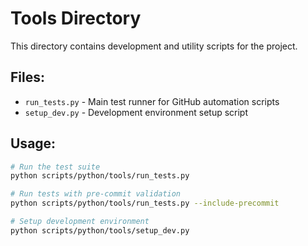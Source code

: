 # Tools Directory

This directory contains development and utility scripts for the project.

## Files:
- `run_tests.py` - Main test runner for GitHub automation scripts
- `setup_dev.py` - Development environment setup script

## Usage:
```bash
# Run the test suite
python scripts/python/tools/run_tests.py

# Run tests with pre-commit validation
python scripts/python/tools/run_tests.py --include-precommit

# Setup development environment
python scripts/python/tools/setup_dev.py
```
